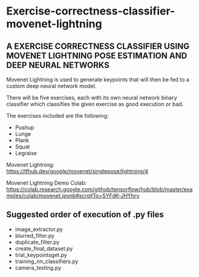 # Exercise-correctness-classifier-movenet-lightning

## A EXERCISE CORRECTNESS CLASSIFIER USING MOVENET LIGHTNING POSE ESTIMATION AND DEEP NEURAL NETWORKS

Movenet Lightning is used to generate keypoints that will then be fed to a custom deep neural network model.


There will be five exercises, each with its own neural network binary classifier which classifies the given exercise as good execution or bad.

The exercises included are the following:
  - Pushup
  - Lunge
  - Plank
  - Squat
  - Legraise

Movenet Lightning: https://tfhub.dev/google/movenet/singlepose/lightning/4

Movenet Lightning Demo Colab: https://colab.research.google.com/github/tensorflow/hub/blob/master/examples/colab/movenet.ipynb#scrollTo=SYFdK-JHYhrv


## Suggested order of execution of .py files
- image_extractor.py
- blurred_filter.py
- duplicate_filter.py
- create_final_dataset.py
- trial_keypointsget.py
- training_nn_classifiers.py
- camera_testing.py
